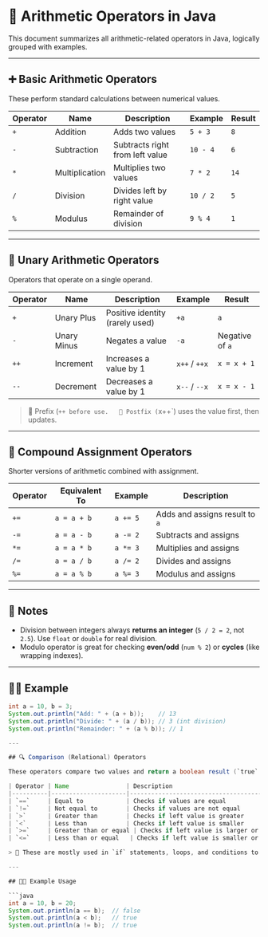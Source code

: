 # 🧮 Arithmetic Operators in Java

This document summarizes all arithmetic-related operators in Java, logically grouped with examples.

---

## ➕ Basic Arithmetic Operators

These perform standard calculations between numerical values.

| Operator | Name        | Description                     | Example               | Result     |
|----------|-------------|---------------------------------|------------------------|------------|
| `+`      | Addition     | Adds two values                  | `5 + 3`                | `8`        |
| `-`      | Subtraction  | Subtracts right from left value | `10 - 4`               | `6`        |
| `*`      | Multiplication | Multiplies two values         | `7 * 2`                | `14`       |
| `/`      | Division     | Divides left by right value     | `10 / 2`               | `5`        |
| `%`      | Modulus      | Remainder of division           | `9 % 4`                | `1`        |

---

## 🔄 Unary Arithmetic Operators

Operators that operate on a single operand.

| Operator | Name           | Description                              | Example   | Result     |
|----------|----------------|------------------------------------------|-----------|------------|
| `+`      | Unary Plus     | Positive identity (rarely used)          | `+a`      | `a`         |
| `-`      | Unary Minus    | Negates a value                          | `-a`      | Negative of `a` |
| `++`     | Increment       | Increases a value by 1                   | `x++` / `++x` | `x = x + 1` |
| `--`     | Decrement       | Decreases a value by 1                   | `x--` / `--x` | `x = x - 1` |

> 🔹 Prefix (`++ before use.  
> 🔹 Postfix (`x++`) uses the value first, then updates.

---

## 🧠 Compound Assignment Operators

Shorter versions of arithmetic combined with assignment.

| Operator | Equivalent To | Example        | Description                       |
|----------|---------------|----------------|-----------------------------------|
| `+=`     | `a = a + b`   | `a += 5`       | Adds and assigns result to `a`    |
| `-=`     | `a = a - b`   | `a -= 2`       | Subtracts and assigns             |
| `*=`     | `a = a * b`   | `a *= 3`       | Multiplies and assigns            |
| `/=`     | `a = a / b`   | `a /= 2`       | Divides and assigns               |
| `%=`     | `a = a % b`   | `a %= 3`       | Modulus and assigns               |

---

## 🧾 Notes

- Division between integers always **returns an integer** (`5 / 2 = 2`, not `2.5`). Use `float` or `double` for real division.
- Modulo operator is great for checking **even/odd** (`num % 2`) or **cycles** (like wrapping indexes).

---

## 👨‍💻 Example

```java
int a = 10, b = 3;
System.out.println("Add: " + (a + b));    // 13
System.out.println("Divide: " + (a / b)); // 3 (int division)
System.out.println("Remainder: " + (a % b)); // 1

---

## 🔍 Comparison (Relational) Operators

These operators compare two values and return a boolean result (`true` or `false`).

| Operator | Name                | Description                                  | Example       | Result     |
|----------|---------------------|----------------------------------------------|---------------|------------|
| `==`     | Equal to            | Checks if values are equal                   | `5 == 5`      | `true`     |
| `!=`     | Not equal to        | Checks if values are not equal               | `3 != 5`      | `true`     |
| `>`      | Greater than        | Checks if left value is greater              | `7 > 2`       | `true`     |
| `<`      | Less than           | Checks if left value is smaller              | `4 < 9`       | `true`     |
| `>=`     | Greater than or equal | Checks if left value is larger or equal   | `6 >= 6`      | `true`     |
| `<=`     | Less than or equal   | Checks if left value is smaller or equal   | `5 <= 10`     | `true`     |

> 📌 These are mostly used in `if` statements, loops, and conditions to control flow.

---

## 👨‍💻 Example Usage

```java
int a = 10, b = 20;
System.out.println(a == b);  // false
System.out.println(a < b);   // true
System.out.println(a != b);  // true
